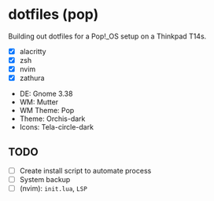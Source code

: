 # dotfiles (pop)

Building out dotfiles for a Pop!_OS setup on a Thinkpad T14s.

* [X] alacritty
* [X] zsh
* [X] nvim
* [X] zathura

* DE: Gnome 3.38
* WM: Mutter
* WM Theme: Pop
* Theme: Orchis-dark
* Icons: Tela-circle-dark

## TODO

* [ ] Create install script to automate process
* [ ] System backup
* [ ] (nvim): `init.lua`, `LSP`
